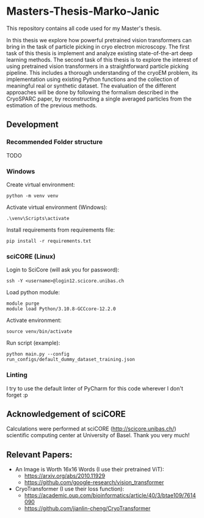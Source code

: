 # Masters-Thesis-Marko-Janic
This repository contains all code used for my Master's thesis.

In this thesis we explore how powerful pretrained vision transformers can bring in the task of particle picking in cryo 
electron microscopy. The first task of this thesis is implement and analyze existing state-of-the-art deep learning 
methods. The second task of this thesis is to explore the interest of using pretrained vision transformers in a 
straightforward particle picking pipeline. This includes a thorough understanding of the cryoEM problem, 
its implementation using existing Python functions and the collection of meaningful real or synthetic dataset. The 
evaluation of the different approaches will be done by following the formalism described in the CryoSPARC paper, by 
reconstructing a single averaged particles from the estimation of the previous methods.

## Development

### Recommended Folder structure
TODO

### Windows
Create virtual environment:
```
python -m venv venv
```
Activate virtual environment (Windows):
```
.\venv\Scripts\activate
```
Install requirements from requirements file:
```
pip install -r requirements.txt
```

### sciCORE (Linux)
Login to SciCore (will ask you for password):
```
ssh -Y <username>@login12.scicore.unibas.ch
```
Load python module:
```
module purge
module load Python/3.10.8-GCCcore-12.2.0
```
Activate environment:
```
source venv/bin/activate
```
Run script (example):
```
python main.py --config run_configs/default_dummy_dataset_training.json
```

### Linting
I try to use the default linter of PyCharm for this code wherever I don't forget :p

## Acknowledgement of sciCORE
Calculations were performed at sciCORE (http://scicore.unibas.ch/) scientific computing center at University of Basel.
Thank you very much!

## Relevant Papers:
- An Image is Worth 16x16 Words (I use their pretrained ViT): 
  - https://arxiv.org/abs/2010.11929
  - https://github.com/google-research/vision_transformer
- CryoTransformer (I use their loss function): 
  - https://academic.oup.com/bioinformatics/article/40/3/btae109/7614090
  - https://github.com/jianlin-cheng/CryoTransformer
